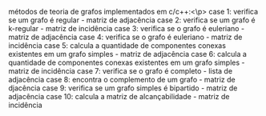 <p>métodos de teoria de grafos implementados em c/c++:<\p>
case 1: verifica se um grafo é regular - matriz de adjacência
case 2: verifica se um grafo é k-regular - matriz de incidência
case 3: verifica se o grafo é euleriano - matriz de adjacência
case 4: verifica se o grafo é euleriano - matriz de incidência
case 5: calcula a quantidade de componentes conexas existentes em um grafo simples - matriz de adjacência
case 6: calcula a quantidade de componentes conexas existentes em um grafo simples - matriz de incidência
case 7: verifica se o grafo é completo - lista de adjacência
case 8: encontra o complemento de um grafo -  matriz de djacência
case 9: verifica se um grafo simples é bipartido - matriz de adjacência
case 10: calcula a matriz de alcançabilidade - matriz de incidência
